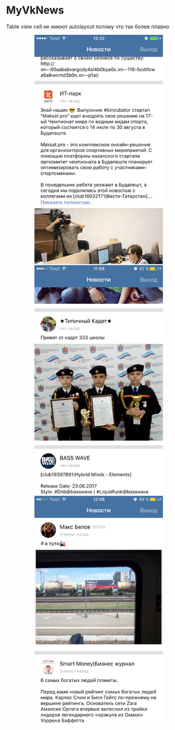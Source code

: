 # MyVkNews

Table view cell не имеют autolayout потому что так более плавно

<p align="center">
    <img src="Screens/IMG_4091.jpg" width="350"/>
    <img src="Screens/IMG_4077.jpg" width="350"/>
    <img src="Screens/IMG_4080.jpg" width="350"/>
</p>

